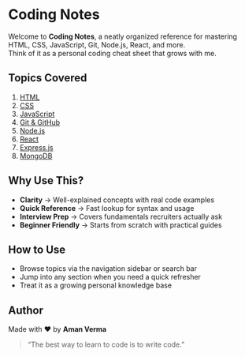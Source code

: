 # Coding Notes

Welcome to **Coding Notes**, a neatly organized reference for mastering HTML, CSS, JavaScript, Git, Node.js, React, and more.  
Think of it as a personal coding cheat sheet that grows with me.

## Topics Covered

1. [HTML](./html/01_Basics.md)
2. [CSS](./css/01_Basics.md)
3. [JavaScript](./js/01_Basics.md)
4. [Git & GitHub](./git-and-github/01_Git-and-Github.md)
5. [Node.js](./node-js/01_Basics.md)
6. [React](./react/01_Basics.md)
7. [Express.js](./express-js/01_Introduction.md)
8. [MongoDB](./mongodb/01_Introduction.md)

## Why Use This?

- **Clarity** → Well-explained concepts with real code examples  
- **Quick Reference** → Fast lookup for syntax and usage  
- **Interview Prep** → Covers fundamentals recruiters actually ask  
- **Beginner Friendly** → Starts from scratch with practical guides

## How to Use

- Browse topics via the navigation sidebar or search bar  
- Jump into any section when you need a quick refresher  
- Treat it as a growing personal knowledge base

## Author

Made with ❤️ by **Aman Verma**

> “The best way to learn to code is to write code.”  
